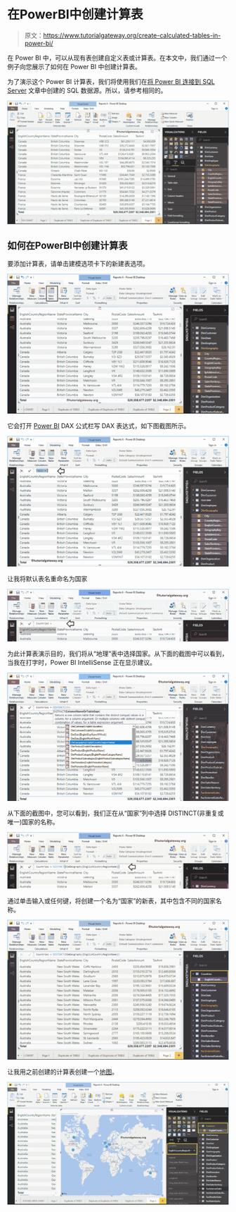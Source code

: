 # 在PowerBI中创建计算表

> 原文：<https://www.tutorialgateway.org/create-calculated-tables-in-power-bi/>

在 Power BI 中，可以从现有表创建自定义表或计算表。在本文中，我们通过一个例子向您展示了如何在 Power BI 中创建计算表。

为了演示这个 Power BI 计算表，我们将使用我们在[将 Power BI 连接到 SQL Server](https://www.tutorialgateway.org/connect-power-bi-to-sql-server/) 文章中创建的 SQL 数据源。所以，请参考相同的。

![Create Calculated Tables in Power BI 1](img/1d071dd40c2257aa7ffbbad5bcdbfb8f.png)

## 如何在PowerBI中创建计算表

要添加计算表，请单击建模选项卡下的新建表选项。

![Create Calculated Tables in Power BI 2](img/0a391478e4d1be87f8a376fa5f43bb74.png)

它会打开 [Power BI](https://www.tutorialgateway.org/power-bi-tutorial/) DAX 公式栏写 DAX 表达式，如下图截图所示。

![Create Calculated Tables in Power BI 3](img/2283352e40292d878c3c81a405d8e470.png)

让我将默认表名重命名为国家

![Create Calculated Tables in Power BI 4](img/5710d064bbfab95faf3257e8912cbb36.png)

为此计算表演示目的，我们将从“地理”表中选择国家。从下面的截图中可以看到，当我在打字时，Power BI IntelliSense 正在显示建议。

![Create Calculated Tables in Power BI 5](img/bd97563060fa651ed1a3369b6ab4383d.png)

从下面的截图中，您可以看到，我们正在从“国家”列中选择 DISTINCT(非重复或唯一)国家的名称。

![Create Calculated Tables in Power BI 6](img/3c5cadd3e53f1b47515bf4d42da932d2.png)

通过单击输入或任何键，将创建一个名为“国家”的新表，其中包含不同的国家名称。

![Create Calculated Tables in Power BI 7](img/b65ff0ea70e41db3870df82189612d01.png)

让我用之前创建的计算表创建一个[地图](https://www.tutorialgateway.org/create-a-map-in-power-bi/)。

![Create Calculated Tables in Power BI 8](img/5077dd3c609801b1d46644b73da31be3.png)